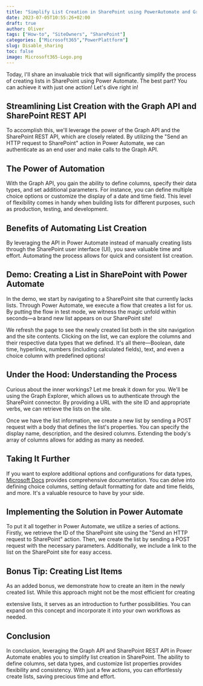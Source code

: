 ```yaml
---
title: "Simplify List Creation in SharePoint using PowerAutomate and Graph API"
date: 2023-07-05T10:55:26+02:00
draft: true
author: Oliver
tags: ["How-to", "SiteOwners", "SharePoint"]
categories: ["Microsoft365","PowerPlattform"]
slug: Disable_sharing
toc: false
image: Microsoft365-Logo.png
---
```

Today, I'll share an invaluable trick that will significantly simplify the process of creating lists in SharePoint using Power Automate. The best part? You can achieve it with just one action! Let's dive right in!

## Streamlining List Creation with the Graph API and SharePoint REST API

To accomplish this, we'll leverage the power of the Graph API and the SharePoint REST API, which are closely related. By utilizing the "Send an HTTP request to SharePoint" action in Power Automate, we can authenticate as an end user and make calls to the Graph API.

## The Power of Automation

 With the Graph API, you gain the ability to define columns, specify their data types, and set additional parameters. For instance, you can define multiple choice options or customize the display of a date and time field. This level of flexibility comes in handy when building lists for different purposes, such as production, testing, and development.

## Benefits of Automating List Creation

By leveraging the API in Power Automate instead of manually creating lists through the SharePoint user interface (UI), you save valuable time and effort. Automating the process allows for quick and consistent list creation. 

## Demo: Creating a List in SharePoint with Power Automate

In the demo, we start by navigating to a SharePoint site that currently lacks lists. Through Power Automate, we execute a flow that creates a list for us. By putting the flow in test mode, we witness the magic unfold within seconds—a brand new list appears on our SharePoint site!

We refresh the page to see the newly created list both in the site navigation and the site contents. Clicking on the list, we can explore the columns and their respective data types that we defined. It's all there—Boolean, date time, hyperlinks, numbers (including calculated fields), text, and even a choice column with predefined options!

## Under the Hood: Understanding the Process

Curious about the inner workings? Let me break it down for you. We'll be using the Graph Explorer, which allows us to authenticate through the SharePoint connector. By providing a URL with the site ID and appropriate verbs, we can retrieve the lists on the site.

Once we have the list information, we create a new list by sending a POST request with a body that defines the list's properties. You can specify the display name, description, and the desired columns. Extending the body's array of columns allows for adding as many as needed.

## Taking It Further

If you want to explore additional options and configurations for data types, [Microsoft Docs](https://docs.microsoft.com/sharepoint/) provides comprehensive documentation. You can delve into defining choice columns, setting default formatting for date and time fields, and more. It's a valuable resource to have by your side.

## Implementing the Solution in Power Automate

To put it all together in Power Automate, we utilize a series of actions. Firstly, we retrieve the ID of the SharePoint site using the "Send an HTTP request to SharePoint" action. Then, we create the list by sending a POST request with the necessary parameters. Additionally, we include a link to the list on the SharePoint site for easy access.

## Bonus Tip: Creating List Items

As an added bonus, we demonstrate how to create an item in the newly created list. While this approach might not be the most efficient for creating

 extensive lists, it serves as an introduction to further possibilities. You can expand on this concept and incorporate it into your own workflows as needed.

## Conclusion

In conclusion, leveraging the Graph API and SharePoint REST API in Power Automate enables you to simplify list creation in SharePoint. The ability to define columns, set data types, and customize list properties provides flexibility and consistency. With just a few actions, you can effortlessly create lists, saving precious time and effort.
